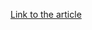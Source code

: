 [Link to the article](https://embee-research.ghost.io/redline-stealer-basic-static-analysis-and-c2-extraction/)

